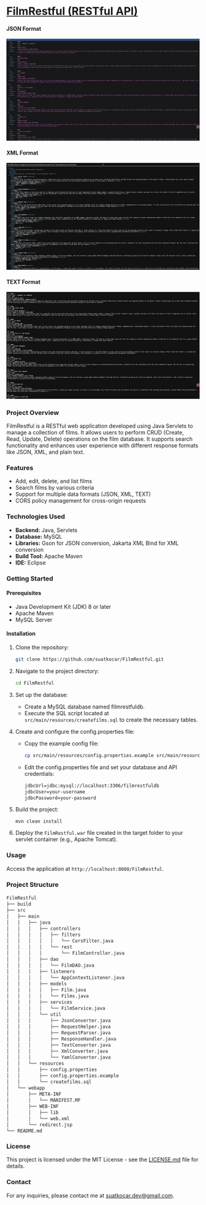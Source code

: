 # [FilmRestful (RESTful API)](https://suatkocar.dev/FilmRestful/)

#### JSON Format

![JSON Format](screenshots/json-format.jpg)

#### XML Format

![XML Format](screenshots/xml-format.jpg)

#### TEXT Format

![TEXT Format](screenshots/text-format.jpg)

### Project Overview

FilmRestful is a RESTful web application developed using Java Servlets to manage a collection of films. It allows users to perform CRUD (Create, Read, Update, Delete) operations on the film database. It supports search functionality and enhances user experience with different response formats like JSON, XML, and plain text.

### Features

- Add, edit, delete, and list films
- Search films by various criteria
- Support for multiple data formats (JSON, XML, TEXT)
- CORS policy management for cross-origin requests

### Technologies Used

- **Backend:** Java, Servlets
- **Database:** MySQL
- **Libraries:** Gson for JSON conversion, Jakarta XML Bind for XML conversion
- **Build Tool:** Apache Maven
- **IDE:** Eclipse

### Getting Started

#### Prerequisites

- Java Development Kit (JDK) 8 or later
- Apache Maven
- MySQL Server

#### Installation

1. Clone the repository:

   ```bash
   git clone https://github.com/suatkocar/FilmRestful.git
   ```

2. Navigate to the project directory:

   ```bash
   cd FilmRestful
   ```

3. Set up the database:
   
   - Create a MySQL database named filmrestfuldb.
   - Execute the SQL script located at `src/main/resources/createfilms.sql` to create the necessary tables.

4. Create and configure the config.properties file:

   - Copy the example config file:

     ```bash
     cp src/main/resources/config.properties.example src/main/resources/config.properties
     ```

   - Edit the config.properties file and set your database and API credentials:

     ```properties
     jdbcUrl=jdbc:mysql://localhost:3306/filmrestfuldb
     jdbcUser=your-username
     jdbcPassword=your-password
     ```

5. Build the project:

   ```bash
   mvn clean install
   ```

6. Deploy the `FilmRestful.war` file created in the target folder to your servlet container (e.g., Apache Tomcat).

### Usage

Access the application at `http://localhost:8080/FilmRestful`.

### Project Structure

```plaintext
FilmRestful
├── build
├── src
│   ├── main
│   │   ├── java
│   │   │   ├── controllers
│   │   │   │   ├── filters
│   │   │   │   │   └── CorsFilter.java
│   │   │   │   └── rest
│   │   │   │       └── FilmController.java
│   │   │   ├── dao
│   │   │   │   └── FilmDAO.java
│   │   │   ├── listeners
│   │   │   │   └── AppContextListener.java
│   │   │   ├── models
│   │   │   │   ├── Film.java
│   │   │   │   └── Films.java
│   │   │   ├── services
│   │   │   │   └── FilmService.java
│   │   │   └── util
│   │   │       ├── JsonConverter.java
│   │   │       ├── RequestHelper.java
│   │   │       ├── RequestParser.java
│   │   │       ├── ResponseHandler.java
│   │   │       ├── TextConverter.java
│   │   │       ├── XmlConverter.java
│   │   │       └── YamlConverter.java
│   │   └── resources
│   │       ├── config.properties
│   │       ├── config.properties.example
│   │       └── createfilms.sql
│   └── webapp
│       ├── META-INF
│       │   └── MANIFEST.MF
│       ├── WEB-INF
│       │   ├── lib
│       │   └── web.xml
│       └── redirect.jsp
└── README.md
```

### License

This project is licensed under the MIT License - see the [LICENSE.md](LICENSE.md) file for details.

### Contact

For any inquiries, please contact me at suatkocar.dev@gmail.com.
